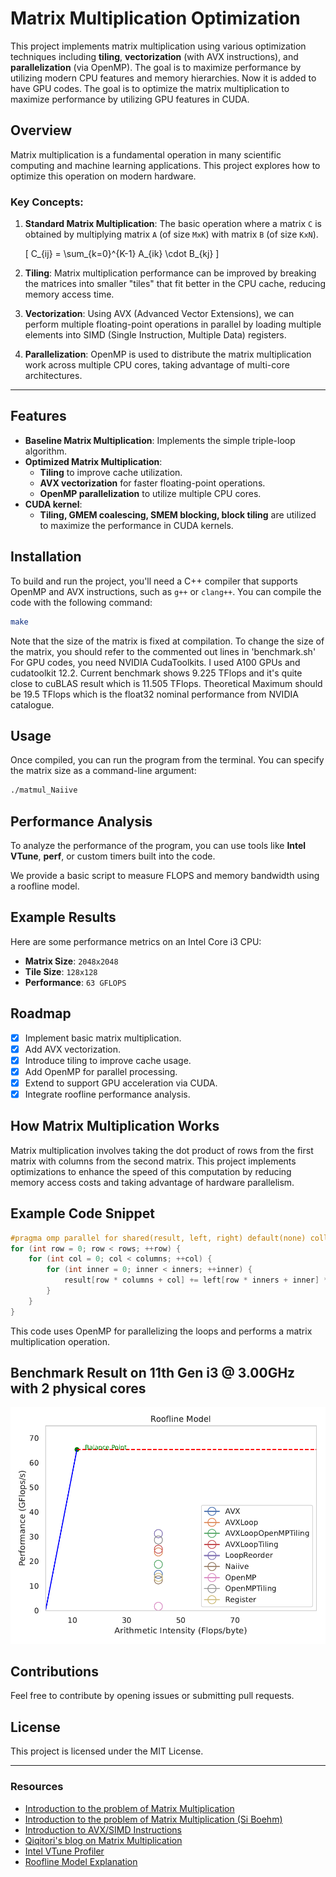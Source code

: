 # Matrix Multiplication Optimization

This project implements matrix multiplication using various optimization techniques including **tiling**, **vectorization** (with AVX instructions), and **parallelization** (via OpenMP). The goal is to maximize performance by utilizing modern CPU features and memory hierarchies.
Now it is added to have GPU codes. The goal is to optimize the matrix multiplication to maximize performance by utilizing GPU features in CUDA.

## Overview

Matrix multiplication is a fundamental operation in many scientific computing and machine learning applications. This project explores how to optimize this operation on modern hardware.

### Key Concepts:
1. **Standard Matrix Multiplication**: The basic operation where a matrix `C` is obtained by multiplying matrix `A` (of size `MxK`) with matrix `B` (of size `KxN`).
   
   \[
   C_{ij} = \sum_{k=0}^{K-1} A_{ik} \cdot B_{kj}
   \]

2. **Tiling**: Matrix multiplication performance can be improved by breaking the matrices into smaller "tiles" that fit better in the CPU cache, reducing memory access time.

3. **Vectorization**: Using AVX (Advanced Vector Extensions), we can perform multiple floating-point operations in parallel by loading multiple elements into SIMD (Single Instruction, Multiple Data) registers.

4. **Parallelization**: OpenMP is used to distribute the matrix multiplication work across multiple CPU cores, taking advantage of multi-core architectures.

---

## Features

- **Baseline Matrix Multiplication**: Implements the simple triple-loop algorithm.
- **Optimized Matrix Multiplication**:
  - **Tiling** to improve cache utilization.
  - **AVX vectorization** for faster floating-point operations.
  - **OpenMP parallelization** to utilize multiple CPU cores.
- **CUDA kernel**:
  - **Tiling, GMEM coalescing, SMEM blocking, block tiling** are utilized to maximize the performance in CUDA kernels.
## Installation

To build and run the project, you'll need a C++ compiler that supports OpenMP and AVX instructions, such as `g++` or `clang++`. You can compile the code with the following command:

```bash
make
```
Note that the size of the matrix is fixed at compilation. To change the size of the matrix, you should refer to the commented out lines in 'benchmark.sh'
For GPU codes, you need NVIDIA CudaToolkits. I used A100 GPUs and cudatoolkit 12.2. Current benchmark shows 9.225 TFlops and it's quite close to cuBLAS result which is 11.505 TFlops. Theoretical Maximum should be 19.5 TFlops which is the float32 nominal performance from NVIDIA catalogue. 

## Usage

Once compiled, you can run the program from the terminal. You can specify the matrix size as a command-line argument:

```bash
./matmul_Naiive
```

## Performance Analysis

To analyze the performance of the program, you can use tools like **Intel VTune**, **perf**, or custom timers built into the code. 

We provide a basic script to measure FLOPS and memory bandwidth using a roofline model.

## Example Results

Here are some performance metrics on an Intel Core i3 CPU:

- **Matrix Size**: `2048x2048`
- **Tile Size**: `128x128`
- **Performance**: `63 GFLOPS`

## Roadmap

- [x] Implement basic matrix multiplication.
- [x] Add AVX vectorization.
- [x] Introduce tiling to improve cache usage.
- [x] Add OpenMP for parallel processing.
- [x] Extend to support GPU acceleration via CUDA.
- [x] Integrate roofline performance analysis.

## How Matrix Multiplication Works

Matrix multiplication involves taking the dot product of rows from the first matrix with columns from the second matrix. This project implements optimizations to enhance the speed of this computation by reducing memory access costs and taking advantage of hardware parallelism.

## Example Code Snippet

```cpp
#pragma omp parallel for shared(result, left, right) default(none) collapse(3)
for (int row = 0; row < rows; ++row) {
    for (int col = 0; col < columns; ++col) {
        for (int inner = 0; inner < inners; ++inner) {
            result[row * columns + col] += left[row * inners + inner] * right[inner * columns + col];
        }
    }
}
```

This code uses OpenMP for parallelizing the loops and performs a matrix multiplication operation.

## Benchmark Result on 11th Gen i3 @ 3.00GHz with 2 physical cores

![roofline analysis](./roofline.png)

## Contributions

Feel free to contribute by opening issues or submitting pull requests.

## License

This project is licensed under the MIT License.

---

### Resources
- [Introduction to the problem of Matrix Multiplication](https://marek.ai/matrix-multiplication-on-cpu.html)
- [Introduction to the problem of Matrix Multiplication (Si Boehm)](https://siboehm.com/articles/22/Fast-MMM-on-CPU)
- [Introduction to AVX/SIMD Instructions](https://blog.qiqitori.com/2018/04/baby-steps-in-simd-sseavx)
- [Qiqitori's blog on Matrix Multiplication](https://blog.qiqitori.com/2018/05/matrix-multiplication-using-simd-instructions/)
- [Intel VTune Profiler](https://software.intel.com/content/www/us/en/develop/tools/vtune.html)
- [Roofline Model Explanation](https://docs.nersc.gov/tools/performance/roofline/)
